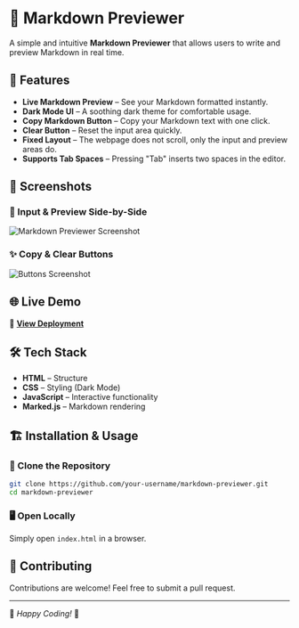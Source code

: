 


# 🌟 Markdown Previewer  

A simple and intuitive **Markdown Previewer** that allows users to write and preview Markdown in real time.  

## 🚀 Features  

- **Live Markdown Preview** – See your Markdown formatted instantly.  
- **Dark Mode UI** – A soothing dark theme for comfortable usage.  
- **Copy Markdown Button** – Copy your Markdown text with one click.  
- **Clear Button** – Reset the input area quickly.  
- **Fixed Layout** – The webpage does not scroll, only the input and preview areas do.  
- **Supports Tab Spaces** – Pressing "Tab" inserts two spaces in the editor.  

## 📸 Screenshots  

### 📝 Input & Preview Side-by-Side  

![Markdown Previewer Screenshot](<https://media-hosting.imagekit.io//a2dc7afaa22b4e22/Screenshot%202025-03-25%20215309.png?Expires=1837530291&Key-Pair-Id=K2ZIVPTIP2VGHC&Signature=FNiw84XVDEelswLRmyo~B~rlBEaok-UWSqMzWuS3MW8lZGskX2zksKumm8sUfo2F5ElXUjQ7IqfAkfXEQhAhuk4n3ATfgVuecGRHNccDwwjgci-qTGZnCc899Ayp4M1qzf79X~U3y3inZGoEeDDHMAQyTZ~uOQdfCtUCvU4QYZT7~SDtCZqYSCmHPcKbF9SZ2dzK07sLXSuzrxgWNZuxPZzpm0X6QXYMrXeKq-mVIJioR-6myQJl4rd7BvIliWCnCzUJkf1cuuI~uAlW67NaSnfELYroF8qE5BTCzA7kE3zuIVxS1q9IKfS1HuebUuBSwkf~AqrE8k5Rkhrl8cJm7A__>)
### ✨ Copy & Clear Buttons  
![Buttons Screenshot](<https://media-hosting.imagekit.io//5d58c32bf5224471/Screenshot%202025-03-25%20223413.png?Expires=1837530291&Key-Pair-Id=K2ZIVPTIP2VGHC&Signature=cL2Jra7FUaDeBF~qUwPS7MmBDz5X2SHZMjt0XllTIO3x6vm81AyuCIFik6-s4hv~6fx~EleTvbFrAADmqrhGjZnFVUYuMpQkGKxe4-BnFpuStcJZKbocJTI~EOUqJFYQnG5wSHjf~A4DcyI3sk6974vnS87E2pOcJizDAYcRa6vWOJXm1RCa1oTK3Bffn8CJK3rFQFAda-TvPHDDFTBNIaEhKqM3VGBmr8-zKFqM2flq-4os4j4wNMD-mK1xaQhfj2QFUwDCftQxXnpgnxVBDTmsb5rAV7hHs6Sy2Ory-oxjG1iEWX8aRPLKyEWLAV1YZPhaAQ3KGm0X7U0swKyIdA__>)

## 🌐 Live Demo  

🔗 **[View Deployment](https://masterji-markdown-previewer.vercel.app/)**  

## 🛠️ Tech Stack  

- **HTML** – Structure  
- **CSS** – Styling (Dark Mode)  
- **JavaScript** – Interactive functionality  
- **Marked.js** – Markdown rendering  

## 🏗️ Installation & Usage  

### 🔽 Clone the Repository  
```sh
git clone https://github.com/your-username/markdown-previewer.git
cd markdown-previewer
```

### 🖥️ Open Locally  
Simply open `index.html` in a browser.  

## 🤝 Contributing  

Contributions are welcome! Feel free to submit a pull request.  

---

🚀 *Happy Coding!* 🎯  







